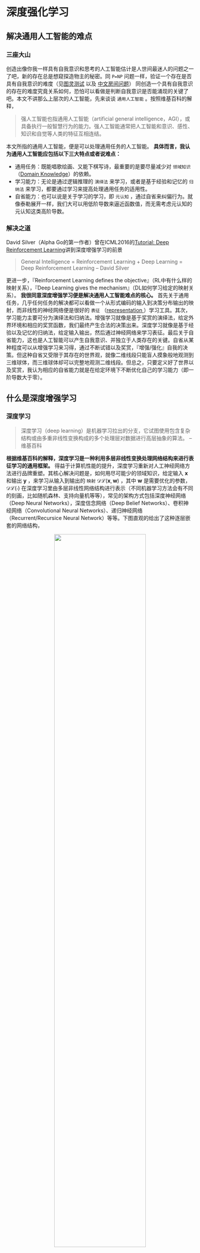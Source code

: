 
# 深度强化学习


## 解决通用人工智能的难点



### 三座大山

创造出像你我一样具有自我意识和思考的人工智能估计是人世间最迷人的问题之一了吧，新的存在总是想窥探造物主的秘密。同 `P=NP` 问题一样，验证一个存在是否具有自我意识的难度（见[图灵测试](https://zh.wikipedia.org/zh-sg/%E5%9B%BE%E7%81%B5%E6%B5%8B%E8%AF%95) 以及 [中文房间问题](https://zh.wikipedia.org/wiki/%E4%B8%AD%E6%96%87%E6%88%BF%E9%97%B4)） 同创造一个具有自我意识的存在的难度究竟关系如何，恐怕可以看做是判断自我意识是否能涌现的关键了吧。本文不讲那么上层次的人工智能，先来谈谈 `通用人工智能` 。按照维基百科的解释，

> 强人工智能也指通用人工智能（artificial general intelligence，AGI），或具备执行一般智慧行为的能力。强人工智能通常把人工智能和意识、感性、知识和自觉等人类的特征互相连结。

本文所指的通用人工智能，便是可以处理通用任务的人工智能。 **具体而言，我认为通用人工智能应包括以下三大特点或者说难点：**

- 通用任务：既能唱歌绘画、又能下棋写诗，最重要的是要尽量减少对 `领域知识` （[Domain Knowledge](https://en.wikipedia.org/wiki/Domain_knowledge)）的依赖。
- 学习能力：无论是通过逻辑推理的 `演绎法` 来学习，或者是基于经验和记忆的 `归纳法` 来学习，都要通过学习来提高处理通用任务的适用性。
- 自省能力：也可以说是关于学习的学习，即 `元认知` ，通过自省来纠偏行为。就像泰勒展开一样，我们大可以用低阶导数来逼近函数值，而无需考虑元认知的元认知这类高阶导数。

### 解决之道

David Silver（Alpha Go的第一作者）曾在ICML2016的[Tutorial: Deep Reinforcement Learning](http://icml.cc/2016/tutorials/deep_rl_tutorial.pdf)讲到深度增强学习的前景

> General Intelligence = Reinforcement Learning + Deep Learning = Deep Reinforcement Learning – David Silver

更进一步，『Reinforcement Learning defines the objective』（RL中有什么样的映射关系），『Deep Learning gives the mechanism』（DL如何学习给定的映射关系）。 **我很同意深度增强学习便是解决通用人工智能难点的核心。** 首先关于通用任务，几乎任何任务的解决都可以看做一个从形式编码的输入到决策分布输出的映射，而非线性的神经网络便是很好的 `表征` （[representation ](https://en.wikipedia.org/wiki/Knowledge_representation_and_reasoning)）学习工具。其次，学习能力主要可分为演绎法和归纳法。增强学习就像是基于奖赏的演绎法，给定外界环境和相应的奖赏函数，我们最终产生合法的决策出来。深度学习就像是基于经验以及记忆的归纳法，给定输入输出，然后通过神经网络来学习表征。最后关于自省能力，这也是人工智能可以产生自我意识、并独立于人类存在的关键。自省从某种程度可以从增强学习来习得，通过不断试错以及奖赏，『增强/强化』自我的决策。但这种自省又受限于其存在的世界观，就像二维线段只能盲人摸象般地观测到三维球体，而三维球体却可以完整地观测二维线段。但总之，只要定义好了世界以及奖赏，我认为相应的自省能力就是在给定环境下不断优化自己的学习能力（即一阶导数大于零）。

## 什么是深度增强学习



### 深度学习

> 深度学习（deep learning）是机器学习拉出的分支，它试图使用包含复杂结构或由多重非线性变换构成的多个处理层对数据进行高层抽象的算法。 – 维基百科

**根据维基百科的解释，深度学习是一种利用多层非线性变换处理网络结构来进行表征学习的通用框架。** 得益于计算机性能的提升，深度学习重新对人工神经网络方法进行品牌重塑。其核心解决问题是，如何用尽可能少的领域知识，给定输入 $\boldsymbol{x}$ 和输出 $\boldsymbol{y}$ ，来学习从输入到输出的 `映射` $\mathcal{DL}(\boldsymbol{x}, \boldsymbol{w})$ ，其中 $\boldsymbol{w}$ 是需要优化的参数， $\mathcal{DL}(\cdot)$ 在深度学习里由多层非线性网络结构进行表示（不同机器学习方法会有不同的刻画，比如随机森林、支持向量机等等），常见的架构方式包括深度神经网络（Deep Neural Networks），深度信念网络（Deep Belief Networks）、卷积神经网络（Convolutional Neural Networks）、递归神经网络（Recurrent/Recursice Neural Network）等等。下图直观的给出了这种逐层嵌套的网络结构，



<p align="center">
    <img width="70%" height="70%" src="http://images.iterate.site/blog/image/20191010/BhlxFhxKeOBg.png?imageslim">
</p>



具体而言，映射学习的过程是寻找最优的参数$\boldsymbol{w}$来最小化损失函数$\mathcal{L}(\mathcal{DL}(\boldsymbol{x}, \boldsymbol{w}), \boldsymbol{y})$。这个损失函数衡量了真实和预测输出值之间的差异，常见的比如说对数损失函数、平方损失函数、指数损失函数、Hinge损失函数、各类Norm的损失函数等等。 同时为了提高模型的泛化能力，往往需要对损失函数进行正则化（regularization）处理。一般需要尽量把损失函数转化为凸函数，如果函数不够光滑的话可以利用Moreau-Yoshida regularization进行处理以方便梯度的计算，最终利用梯度下降法来进行优化而得到$\boldsymbol{w}^{*} = \arg \min_{\boldsymbol{w}} \mathcal{L}(\mathcal{DL}(\boldsymbol{x}, \boldsymbol{w}), \boldsymbol{y})$，然后就可以利用$\mathcal{DL}(\boldsymbol{x}, \boldsymbol{w}^{*})$来进行预测了。下图展示了神经网络的一种架构，以及各个隐含层所学习到的表征，可以看到不同隐含层有不同层次的抽象学习。比如说，有的负责颜色，有的负责形状，有的负责部件等等。



<p align="center">
    <img width="70%" height="70%" src="http://images.iterate.site/blog/image/20191010/iAsRf6Wpsd59.png?imageslim">
</p>





### 增强学习

> 强化/增强学习是机器学习中的一个领域，强调如何基于环境而行动，以取得最大化的预期利益。其灵感来源于心理学中的行为主义理论，即有机体如何在环境给予的奖励或惩罚的刺激下，逐步形成对刺激的预期，产生能获得最大利益的习惯性行为。这个方法具有普适性，因此在其他许多领域都有研究，例如博弈论、控制论、运筹学、信息论、仿真优化方法、多主体系统学习、群体智能、统计学以及遗传算法。 –维基百科

**简而言之，增强学习是一种基于环境反馈而做决策的通用框架。** 具体到机器学习领域，很多人往往知道 `监督式学习` 和 `非监督式学习` （甚至半监督式学习），但却不知道第三类机器学习方法，即增强学习。 **因为增强学习强调与环境的交互，我认为是离普遍意义上的人工智能更接近的一个领域。** 这里『增强』或者『强化』的意思是，根据不断试错而得到的奖惩来不断增强对趋利决策的信念。David Silver下面这张图很好的总结了增强学习的研究主体，即 `Agent` 、 `Environment` 以及 `State` 。



<p align="center">
    <img width="70%" height="70%" src="http://images.iterate.site/blog/image/20191010/Rme3RFnEYH55.png?imageslim">
</p>



首先在$t$时刻， Agent依据当前的状态$s_{t}$以及历史信息来决定下一轮的决策（action）$a_{t+1}$。然后给定当前的状态$s_{t}$以及 Agent的决策$a_{t+1}$，Environment决定下一轮$t+1$的状态$s_{t+1}$、给Agent的报酬（reward）$r_{t+1}$、以及它可观测到的其他信息$o_{t+1}$。最后，循环往复直到任务完成。不同于Planning（规划）问题，Learning（学习）问题一开始并不知道Environment的全部情况，因此需要逐步试错学习环境以及调整自身决策。



关于奖赏的机制这里有一个假设，那就是假定所有的目标都可以被刻画为期望累积收益的最大化。



从上面的描述可以看到关于Agent，有三个很关键的组成要素，



- Policy function（策略函数）：从状态到决策的映射
  - Deterministic policy： $\pi(s_{t}) = a_{t+1}$
  - Stochastic policy： $\pi(s_{t}) = \mathbb{P}(a_{t+1} | s_{t})$
- Value function（价值函数）：从状态以及决策到期望累积收益的映射
  - [Bellman equation](https://en.wikipedia.org/wiki/Bellman_equation) of `Q-value function` ： $Q^{\pi}(s_{t}, a_{t+1}) = E^{\pi}[r_{t+1} + \gamma r_{t+2} + \gamma^{2} r_{t+3} + \dotsc | s_{t}, a_{t+1}] = E^{\pi}[r_{t+1} + \gamma Q^{\pi}(s_{t+1}, a_{t+2}) | s_{t}, a_{t+1}]$
  - Bellman equation of `Optimal value function` ：$V(s_{t}) = Q^{*}(s_{t}, a_{t+1}) = \max_{\pi} Q^{\pi}(s_{t}, a_{t+1}) = E^{*}[r_{t+1} + \gamma \max_{a_{t+2}} Q^{*}(s_{t+1}, a_{t+2}) | s_{t}, a_{t+1}]$

- Model function（环境函数）：从状态以及决策到环境决策的映射
  - Deterministic environment： $e(s_{t}, a_{t+1}) = [s_{t+1}, r_{t+1}, o_{t+1}]$
  - Stochastic environment： $e(s_{t}, a_{t+1}) = \mathbb{P}([s_{t+1}, r_{t+1}, o_{t+1}] | s_{t}, a_{t+1})$

通过折现因子 $\gamma$ 的引入，Q-value function一来可以转化为贝尔曼方程并满足无后效性以及最优子结构的特征；并且多期的折现又比单纯的one-step lookahead贪婪策略更加具有远见。 **总而言之，求解增强学习问题的核心实际上在于价值函数的贝尔曼方程，这也是动态规划里标准的状态转移方程，即定义好边界以及该方程后，就可以通过倒推法或者带记忆的递归予以解决。** 不过增强学习也可以通过直接搜索最优策略或者学习环境的奖惩套路来解决。 **实际上，这三个要素正是强化学习同深度学习结合的关键。** 正如David Silver所说，

> Reinforcement Learning defines the objective. Deep Learning gives the mechanism. – David Silver

### 二者的融合

对于复杂的任务以及环境而言，Q-value function实际上很难穷举的完的（针对每一个状态和决策都要给一个累积期望收益值），因此一般需要通过历史信息来估计这一函数。同样的，对Policy function和Model function也有类似的情况。 **所以在给定增强学习三大求解目标（Policy-based, Value-based, Model-based）之后，我们便可以利用深度学习来利用历史输入输出来估计这三大目标函数。**

## 怎么利用深度增强学习解决问题

正如上文的分析，David Silver将深度增强学习算法分为如下三大类。 下文将先从增强学习的角度分析如何做决策，然后从深度学习的角度来分析如何学习相应的策略函数、估值函数以及环境函数。



<p align="center">
    <img width="70%" height="70%" src="http://images.iterate.site/blog/image/20191010/RPxDS52FYjFQ.png?imageslim">
</p>





### Policy-based DRL

下图展示了利用 `Policy Iteration Algorithm` 来解决增强学习问题的思路。即给定任意初始策略 $\pi_{0}(s)$ ，然后利用估值函数 $V_{0}(s)$ 对其评价，基于该估值函数对策略进一步优化得到 $\pi_{1}(s)$ 。循环这一过程，直至策略达到最优而不能进一步改善。



<p align="center">
    <img width="70%" height="70%" src="http://images.iterate.site/blog/image/20191010/LAK9hOlmiG2w.png?imageslim">
</p>


至于在深度学习方面，首先对policy function进行参数化 $a = π(s, \boldsymbol{u})$，其中 $\boldsymbol{u}$ 为神经网络的参数。其次，参数化后的累积期望收益函数为 $V(\boldsymbol{u}) = E[r_{1} + \gamma r_{2} + \gamma^{2} r_{3} + \dotsc | \pi(\cdot, \boldsymbol{u})]$ 。然后，我们就可以得到 `策略梯度` （Policy Gradients），在随机性策略函数下为 $\frac{\partial V(\boldsymbol{u})}{\partial \boldsymbol{u}} = E[\frac{\partial log \pi (a | s, \boldsymbol{u})}{\partial \boldsymbol{u}} Q^{\pi}(s, a)]$ ，而在确定性策略函数下为 $\frac{\partial V(\boldsymbol{u})}{\partial \boldsymbol{u}} = E[\frac{\partial Q^{\pi}(s, a)}{\partial a} \frac{\partial a}{\partial \boldsymbol{u}}]$ 。最后，便可以利用梯度下降算法来寻找最优的神经网络参数 $\boldsymbol{u}$。

### Value-based DRL

下图是解决增强学习问题的 `Value Iteration Algorithm` 的伪代码。即给定任意初始估值函数 $V(s)$ ，利用贝尔曼方程递推得逼近真实的估值函数。至于这种方法的收敛速度以及是否收敛，我还不是太清楚，需要日后再做总结。

<p align="center">
    <img width="70%" height="70%" src="http://images.iterate.site/blog/image/20191010/dU31AdKH813K.png?imageslim">
</p>


至于深度学习方面，类似的，先对value function进行参数化 $Q(s, a, \boldsymbol{w}) \approx Q^{*}(s, a)$ ，那我们的目的就是找 $\boldsymbol{w}$ 。然后，就是优化损失函数 $L = (r + \gamma \max_{a} Q(s^{'}, a^{'}, \boldsymbol{w}) - Q(s, a, \boldsymbol{w}))^{2}$。David Silver在这里提到如果样本之间存在相关性或者收益函数非平稳，容易导致价值函数的不收敛，因此需要一些机制来予以解决。

### Model-based DRL

关于Model-based DRL，David Silver讲的比较少，主要举了Alpha Go的例子，即我们完美知道环境的信息（走子规则、胜负规则等等）。大致意思还是利用神经网络来代替真实的环境函数，也就是让Agent有能力预测环境下一期的状态以及收益等等，基于此来优化Agent的决策过程。下图是网上找到的 `Model Iteration Algorithm` 的伪代码，基本就是通过对状态转移函数以及奖惩函数的搜索，来估计价值函数。



<p align="center">
    <img width="70%" height="70%" src="http://images.iterate.site/blog/image/20191010/xyciW9Y8KtV3.png?imageslim">
</p>




# 相关
